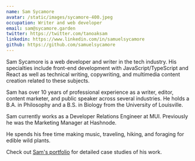 ```yaml
---
name: Sam Sycamore
avatar: /static/images/sycamore-400.jpeg
occupation: Writer and web developer
email: sam@sycamore.garden
twitter: https://twitter.com/tanoaksam
linkedin: https://www.linkedin.com/in/samuelsycamore
github: https://github.com/samuelsycamore
---
```


Sam Sycamore is a web developer and writer in the tech industry. His specialties include front-end development with JavaScript/TypeScript and React as well as technical writing, copywriting, and multimedia content creation related to these subjects.

Sam has over 10 years of professional experience as a writer, editor, content marketer, and public speaker across several industries. He holds a B.A. in Philosophy and a B.S. in Biology from the University of Louisville.

Sam currently works as a Developer Relations Engineer at MUI. Previously he was the Marketing Manager at Hashnode.

He spends his free time making music, traveling, hiking, and foraging for edible wild plants.

Check out [Sam's portfolio](https://sycamore.garden/) for detailed case studies of his work.
